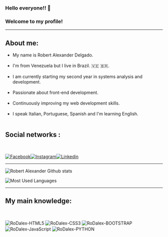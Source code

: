 
###  Hello everyone!! 👋 


### Welcome to my profile!

<hr>


## About me:

<ul>
  <li> My name is Robert Alexander Delgado.</li> <br>

  <li>I'm from Venezuela but I live in Brazil. 🇻🇪 🇧🇷. </li> <br>
  
  <li> I am currently starting my second year in systems analysis and development.</li><br>

 <li>Passionate about front-end development.</li><br>

  <li>Continuously improving my web development skills.</li><br>
  
  <li> I speak Italian, Portuguese, Spanish and  I'm learning English.</li><br>
</ul> 

## Social networks :
  <br>


[![Facebook](https://img.shields.io/badge/Facebook-1877F2?style=for-the-badge&logo=facebook&logoColor=white)](https://www.facebook.com/robert.parada.54)[![Instagram](https://img.shields.io/badge/Instagram-E4405F?style=for-the-badge&logo=instagram&logoColor=white)](https://www.instagram.com/rob24t)[![Linkedin](https://img.shields.io/badge/LinkedIn-0077B5?style=for-the-badge&logo=linkedin&logoColor=white)](https://www.linkedin.com/in/robert-delgado-6a0bb8239) 


<hr>

![Robert Alexander Github stats](https://github-readme-stats.vercel.app/api?username=RobertDalexander&show_icons=true&theme=monokai)

![Most Used Languages](https://github-readme-stats.vercel.app/api/top-langs/?username=RobertDalexander&layout=compact&theme=monokai)

<hr>
  
## My main knowledge: 

<div style="display:inline_block"><br/>

<img align="center" alt="RoDalex-HTML5" src="https://img.shields.io/badge/HTML5-E34F26?style=for-the-badge&logo=html5&logoColor=white"/> <img align="center" alt="RoDalex-CSS3" src="https://img.shields.io/badge/CSS3-1572B6?style=for-the-badge&logo=css3&logoColor=white"/> <img align="center" alt="RoDalex-BOOTSTRAP" src="https://img.shields.io/badge/Bootstrap-563D7C?style=for-the-badge&logo=bootstrap&logoColor=white"/> <img align="center" alt="RoDalex-JavaScript" src="https://img.shields.io/badge/JavaScript-F7DF1E?style=for-the-badge&logo=javascript&logoColor=black"/> <img align="center" alt="RoDalex-PYTHON" src="https://img.shields.io/badge/Python-3776AB?style=for-the-badge&logo=python&logoColor=white"/> 

</div
   
